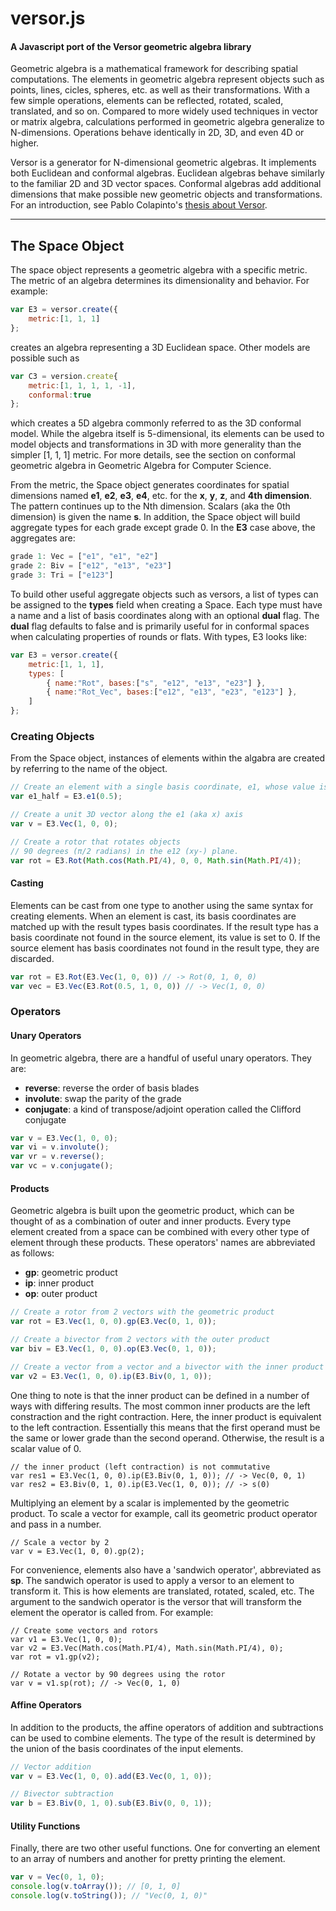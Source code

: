 versor.js
=========

#### A Javascript port of the Versor geometric algebra library ####

Geometric algebra is a mathematical framework for describing spatial computations. The elements in geometric algebra represent objects such as points, lines, cicles, spheres, etc. as well as their transformations.  With a few simple operations, elements can be reflected, rotated, scaled, translated, and so on.  Compared to more widely used techniques in vector or matrix algebra, calculations performed in geometric algebra generalize to N-dimensions.  Operations behave identically in 2D, 3D, and even 4D or higher.

Versor is a generator for N-dimensional geometric algebras.  It implements both Euclidean and conformal algebras.  Euclidean algebras behave similarly to the familiar 2D and 3D vector spaces.  Conformal algebras add additional dimensions that make possible new geometric objects and transformations.  For an introduction, see Pablo Colapinto's [thesis about Versor](http://www.wolftype.com/versor/colapinto_masters_final_02.pdf).


---------

## The Space Object ##
The space object represents a geometric algebra with a specific metric.  The metric of an algebra determines its dimensionality and behavior.  For example:

```js
var E3 = versor.create({
	metric:[1, 1, 1]
};
```

creates an algebra representing a 3D Euclidean space.  Other models are possible such as

```js
var C3 = version.create{
	metric:[1, 1, 1, 1, -1],
	conformal:true
};
```

which creates a 5D algebra commonly referred to as the 3D conformal model.  While the algebra itself is 5-dimensional, its elements can be used to model objects and transformations in 3D with more generality than the simpler [1, 1, 1] metric.  For more details, see the section on conformal geometric algebra in Geometric Algebra for Computer Science.

From the metric, the Space object generates coordinates for spatial dimensions named __e1__, __e2__, __e3__, __e4__, etc. for the __x__, __y__, __z__, and __4th dimension__.  The pattern continues up to the Nth dimension.  Scalars (aka the 0th dimension) is given the name __s__.  In addition, the Space object will build aggregate types for each grade except grade 0.  In the __E3__ case above, the aggregates are:

```js
grade 1: Vec = ["e1", "e1", "e2"]
grade 2: Biv = ["e12", "e13", "e23"]
grade 3: Tri = ["e123"]
```

To build other useful aggregate objects such as versors, a list of types can be assigned to the __types__ field when creating a Space.  Each type must have a name and a list of basis coordinates along with an optional __dual__ flag.  The __dual__ flag defaults to false and is primarily useful for in conformal spaces when calculating properties of rounds or flats.  With types, E3 looks like:

```js
var E3 = versor.create({
	metric:[1, 1, 1],
	types: [
		{ name:"Rot", bases:["s", "e12", "e13", "e23"] },
		{ name:"Rot_Vec", bases:["e12", "e13", "e23", "e123"] },
	]
};
```

### Creating Objects ###
From the Space object, instances of elements within the algabra are created by referring to the name of the object.

```js
// Create an element with a single basis coordinate, e1, whose value is 0.5
var e1_half = E3.e1(0.5);

// Create a unit 3D vector along the e1 (aka x) axis
var v = E3.Vec(1, 0, 0);

// Create a rotor that rotates objects 
// 90 degrees (π/2 radians) in the e12 (xy-) plane.
var rot = E3.Rot(Math.cos(Math.PI/4), 0, 0, Math.sin(Math.PI/4));
```

#### Casting ####
Elements can be cast from one type to another using the same syntax for creating elements.  When an element is cast, its basis coordinates are matched up with the result types basis coordinates.  If the result type has a basis coordinate not found in the source element, its value is set to 0.  If the source element has basis coordinates not found in the result type, they are discarded.

```js
var rot = E3.Rot(E3.Vec(1, 0, 0)) // -> Rot(0, 1, 0, 0)
var vec = E3.Vec(E3.Rot(0.5, 1, 0, 0)) // -> Vec(1, 0, 0)
```

### Operators ###
#### Unary Operators #####
In geometric algebra, there are a handful of useful unary operators.  They are:

* __reverse__: reverse the order of basis blades
* __involute__: swap the parity of the grade
* __conjugate__: a kind of transpose/adjoint operation called the Clifford conjugate

```js
var v = E3.Vec(1, 0, 0);
var vi = v.involute();
var vr = v.reverse();
var vc = v.conjugate();
```

#### Products ####
Geometric algebra is built upon the geometric product, which can be thought of as a combination of outer and inner products.  Every type element created from a space can be combined with every other type of element through these products.   These operators' names are abbreviated as follows:

* __gp__: geometric product
* __ip__: inner product
* __op__: outer product

```js
// Create a rotor from 2 vectors with the geometric product
var rot = E3.Vec(1, 0, 0).gp(E3.Vec(0, 1, 0));

// Create a bivector from 2 vectors with the outer product
var biv = E3.Vec(1, 0, 0).op(E3.Vec(0, 1, 0));

// Create a vector from a vector and a bivector with the inner product
var v2 = E3.Vec(1, 0, 0).ip(E3.Biv(0, 1, 0));
```

One thing to note is that the inner product can be defined in a number of ways with differing results.  The most common inner products are the left constraction and the right contraction.  Here, the inner product is equivalent to the left contraction.  Essentially this means that the first operand must be the same or lower grade than the second operand.  Otherwise, the result is a scalar value of 0.

```
// the inner product (left contraction) is not commutative
var res1 = E3.Vec(1, 0, 0).ip(E3.Biv(0, 1, 0)); // -> Vec(0, 0, 1)
var res2 = E3.Biv(0, 1, 0).ip(E3.Vec(1, 0, 0)); // -> s(0)
```

Multiplying an element by a scalar is implemented by the geometric product.  To scale a vector for example, call its geometric product operator and pass in a number.

```
// Scale a vector by 2
var v = E3.Vec(1, 0, 0).gp(2);
```

For convenience, elements also have a 'sandwich operator', abbreviated as __sp__.  The sandwich operator is used to apply a versor to an element to transform it.  This is how elements are translated, rotated, scaled, etc. The argument to the sandwich operator is the versor that will transform the element the operator is called from.  For example:

```
// Create some vectors and rotors
var v1 = E3.Vec(1, 0, 0);
var v2 = E3.Vec(Math.cos(Math.PI/4), Math.sin(Math.PI/4), 0);
var rot = v1.gp(v2);

// Rotate a vector by 90 degrees using the rotor
var v = v1.sp(rot); // -> Vec(0, 1, 0)
```

#### Affine Operators ####
In addition to the products, the affine operators of addition and subtractions can be used to combine elements.  The type of the result is determined by the union of the basis coordinates of the input elements.

```js
// Vector addition
var v = E3.Vec(1, 0, 0).add(E3.Vec(0, 1, 0));

// Bivector subtraction
var b = E3.Biv(0, 1, 0).sub(E3.Biv(0, 0, 1));
```

#### Utility Functions #### 
Finally, there are two other useful functions.  One for converting an element to an array of numbers and another for pretty printing the element.

```js
var v = Vec(0, 1, 0);
console.log(v.toArray()); // [0, 1, 0]
console.log(v.toString()); // "Vec(0, 1, 0)"
```